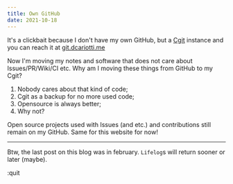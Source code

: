 ```yaml
---
title: Own GitHub
date: 2021-10-18
---
```


It's a clickbait because I don't have my own GitHub, but a
[Cgit](https://git.zx2c4.com/cgit/) instance and you can reach it at
[git.dcariotti.me](http://git.dcariotti.me)

Now I'm moving my notes and software that does not care about Issues/PR/Wiki/CI
etc. Why am I moving these things from GitHub to my Cgit?
1. Nobody cares about that kind of code;
2. Cgit as a backup for no more used code;
3. Opensource is always better;
4. Why not?

Open source projects used with Issues (and etc.) and contributions still remain
on my GitHub. Same for this website for now!

---

Btw, the last post on this blog was in february. `Lifelog`s will return
sooner or later (maybe).

:quit
